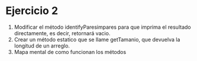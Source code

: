 # Ejercicio 2
1. Modificar el método identifyParesimpares para que imprima el resultado directamente, es decir, retornará vacio.
2. Crear un método estatico que se llame getTamanio, que devuelva la longitud de un arreglo.
3. Mapa mental de como funcionan los métodos